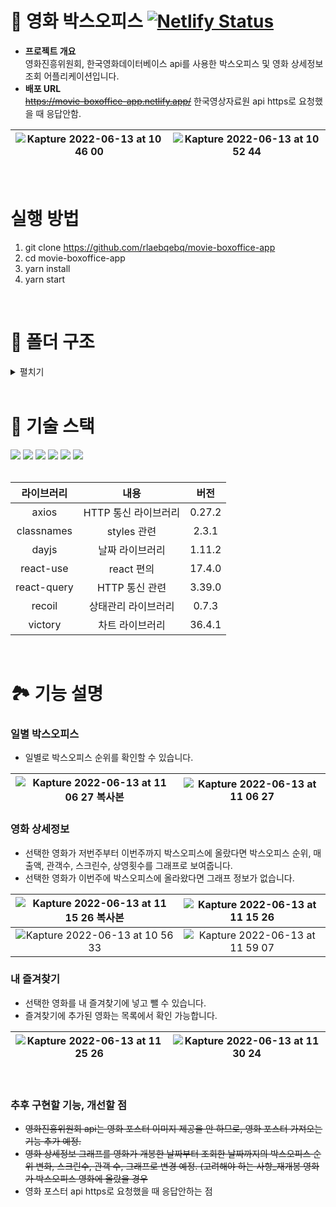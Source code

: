 # 🍿 영화 박스오피스 [![Netlify Status](https://api.netlify.com/api/v1/badges/44138556-c9f2-4b7c-8702-85f6c4337beb/deploy-status)](https://app.netlify.com/sites/movie-boxoffice-app/deploys)

- **프로젝트 개요** <br/>
영화진흥위원회, 한국영화데이터베이스 api를 사용한 박스오피스 및 영화 상세정보 조회 어플리케이션입니다.
- **배포 URL** <br/> <s>https://movie-boxoffice-app.netlify.app/</s> 한국영상자료원 api https로 요청했을 때 응답안함.

|![Kapture 2022-06-13 at 10 46 00](https://user-images.githubusercontent.com/50236673/173265812-ec3b3fca-6c88-4b7e-bf19-5f47305fb74a.gif)|![Kapture 2022-06-13 at 10 52 44](https://user-images.githubusercontent.com/50236673/173265819-2a2eb75f-dc6f-4ed5-b61b-46e3c556ef8f.gif)|
|:---:|:---:|

<br/>

# 실행 방법
1. git clone https://github.com/rlaebqebq/movie-boxoffice-app
2. cd movie-boxoffice-app
3. yarn install
4. yarn start

<br/>

# 📁 폴더 구조
<details>
<summary>펼치기</summary>

📦src<br />
 ┣ 📂assets<br />
 ┃ ┣ 📂svg<br />
 ┃ ┃ ┣ 📜arrow-down.svg<br />
 ┃ ┃ ┣ 📜arrow-left-long.svg<br />
 ┃ ┃ ┣ 📜arrow-left.svg<br />
 ┃ ┃ ┣ 📜arrow-right.svg<br />
 ┃ ┃ ┣ 📜arrow-up.svg<br />
 ┃ ┃ ┣ 📜bars-solid.svg<br />
 ┃ ┃ ┣ 📜bookmark.svg<br />
 ┃ ┃ ┣ 📜index.ts<br />
 ┃ ┃ ┣ 📜spinner.svg<br />
 ┃ ┃ ┗ 📜xmark-solid.svg<br />
 ┃ ┗ 📜.DS_Store<br />
 ┣ 📂components<br />
 ┃ ┣ 📂Dropdown<br />
 ┃ ┃ ┣ 📜dropdown.module.scss<br />
 ┃ ┃ ┗ 📜index.tsx<br />
 ┃ ┗ 📂LoadingPage<br />
 ┃ ┃ ┣ 📜index.tsx<br />
 ┃ ┃ ┗ 📜loadingPage.module.scss<br />
 ┣ 📂hooks<br />
 ┃ ┣ 📂state<br />
 ┃ ┃ ┗ 📜index.ts<br />
 ┃ ┣ 📂worker<br />
 ┃ ┃ ┣ 📜axios.ts<br />
 ┃ ┃ ┣ 📜index.tsx<br />
 ┃ ┃ ┣ 📜useAxios.tsx<br />
 ┃ ┃ ┗ 📜useAxiosCore.tsx<br />
 ┃ ┗ 📜movieQuery.ts<br />
 ┣ 📂routes<br />
 ┃ ┣ 📂Boxoffice<br />
 ┃ ┃ ┣ 📜boxoffice.module.scss<br />
 ┃ ┃ ┣ 📜boxofficeList.tsx<br />
 ┃ ┃ ┗ 📜index.tsx<br />
 ┃ ┣ 📂Gnb<br />
 ┃ ┃ ┣ 📜gnb.module.scss<br />
 ┃ ┃ ┗ 📜index.tsx<br />
 ┃ ┣ 📂Movieinfo<br />
 ┃ ┃ ┣ 📂BoxofficeRecord<br />
 ┃ ┃ ┃ ┣ 📜index.tsx<br />
 ┃ ┃ ┃ ┣ 📜recordGraph.tsx<br />
 ┃ ┃ ┃ ┣ 📜recordGraphStyle.ts<br />
 ┃ ┃ ┃ ┗ 📜recordItem.ts<br />
 ┃ ┃ ┣ 📂MovieInfoPoster<br />
 ┃ ┃ ┃ ┣ 📜index.tsx<br />
 ┃ ┃ ┃ ┣ 📜moviePoster.module.scss<br />
 ┃ ┃ ┃ ┣ 📜movieinfoPosterEtc.tsx<br />
 ┃ ┃ ┃ ┗ 📜movieinfoPosterTag.tsx<br />
 ┃ ┃ ┣ 📂MovieinfoDetail<br />
 ┃ ┃ ┃ ┣ 📜movieinfoCompany.tsx<br />
 ┃ ┃ ┃ ┣ 📜movieinfoList.tsx<br />
 ┃ ┃ ┃ ┗ 📜movieinfoTitle.tsx<br />
 ┃ ┃ ┣ 📜index.tsx<br />
 ┃ ┃ ┗ 📜movieinfo.module.scss<br />
 ┃ ┣ 📂MyBookmark<br />
 ┃ ┃ ┣ 📜index.tsx<br />
 ┃ ┃ ┗ 📜myBookmark.module.scss<br />
 ┃ ┣ 📜index.tsx<br />
 ┃ ┗ 📜routes.module.scss<br />
 ┣ 📂states<br />
 ┃ ┣ 📜button.ts<br />
 ┃ ┗ 📜movie.ts<br />
 ┣ 📂styles<br />
 ┃ ┣ 📂base<br />
 ┃ ┃ ┣ 📜_fonts.scss<br />
 ┃ ┃ ┣ 📜_more.scss<br />
 ┃ ┃ ┣ 📜_reset.scss<br />
 ┃ ┃ ┗ 📜font.ts<br />
 ┃ ┣ 📂constants<br />
 ┃ ┃ ┗ 📜_colors.scss<br />
 ┃ ┣ 📂mixins<br />
 ┃ ┃ ┣ 📜_flexbox.scss<br />
 ┃ ┃ ┣ 📜_position.scss<br />
 ┃ ┃ ┣ 📜_responsive.scss<br />
 ┃ ┃ ┗ 📜_visual.scss<br />
 ┃ ┗ 📜index.scss<br />
 ┣ 📂types<br />
 ┃ ┣ 📜dailyBoxoffice.d.ts<br />
 ┃ ┣ 📜movie.d.ts<br />
 ┃ ┣ 📜movieInfo.d.ts<br />
 ┃ ┗ 📜moviePoster.d.ts<br />
 ┣ 📂utils<br />
 ┃ ┣ 📜localStorage.ts<br />
 ┃ ┣ 📜movie.ts<br />
 ┃ ┗ 📜url.ts<br />
 ┣ 📜.DS_Store<br />
 ┣ 📜index.tsx<br />
 ┣ 📜react-app-env.d.ts<br />
 ┣ 📜reportWebVitals.ts<br />
 ┗ 📜setupTests.ts<br />

</details>

<br/>

# 🔨 기술 스택
<div align="left">
<img src="https://img.shields.io/badge/HTML5-E34F26?style=flat-square&logo=HTML5&logoColor=white"/>
<img src="https://img.shields.io/badge/CSS3-1572B6?style=flat-square&logo=CSS3&logoColor=white"/>
<img src="https://img.shields.io/badge/Sass-CC6699?style=flat-square&logo=Sass&logoColor=white"/>
<img src="https://img.shields.io/badge/TypeScript-3178C6?style=flat-square&logo=TypeScript&logoColor=white"/>
<img src="https://img.shields.io/badge/React-61DAFB?style=flat-square&logo=React&logoColor=white"/>
<img src="https://img.shields.io/badge/Recoil-764ABC?style=flat-square&logo=Recoil&logoColor=white"/>
</div>
<br/>

|라이브러리|내용|버전|
|:---:|:---:|:---:|
| axios | HTTP 통신 라이브러리 | 0.27.2 |
| classnames | styles 관련 | 2.3.1 |
| dayjs | 날짜 라이브러리 | 1.11.2 |
| react-use | react 편의 | 17.4.0 |
| react-query | HTTP 통신 관련 | 3.39.0 |
| recoil | 상태관리 라이브러리 | 0.7.3 |
| victory | 차트 라이브러리 | 36.4.1 |

<br/>

# 🏞 기능 설명


### 일별 박스오피스
- 일별로 박스오피스 순위를 확인할 수 있습니다.

|![Kapture 2022-06-13 at 11 06 27 복사본](https://user-images.githubusercontent.com/50236673/173267323-a2ffc4ee-97fc-4a19-974a-718eecf63e27.gif)|![Kapture 2022-06-13 at 11 06 27](https://user-images.githubusercontent.com/50236673/173267190-5a803a3a-d80a-4c4a-b7b7-18e9fa176d79.gif)|
|:---:|:---:|

### 영화 상세정보
- 선택한 영화가 저번주부터 이번주까지 박스오피스에 올랐다면 박스오피스 순위, 매출액, 관객수, 스크린수, 상영횟수를 그래프로 보여줍니다.
- 선택한 영화가 이번주에 박스오피스에 올라왔다면 그래프 정보가 없습니다.

|![Kapture 2022-06-13 at 11 15 26 복사본](https://user-images.githubusercontent.com/50236673/173267733-dfe58766-d737-4dd3-b51a-4a24cef2af93.gif)|![Kapture 2022-06-13 at 11 15 26](https://user-images.githubusercontent.com/50236673/173267666-ecceaf0c-cfec-426b-9058-3eb592e3d297.gif)|
|:---:|:---:|
|![Kapture 2022-06-13 at 10 56 33](https://user-images.githubusercontent.com/50236673/173266653-2b5dc8f2-6473-4ecf-b9a9-e74f40b03043.gif)|![Kapture 2022-06-13 at 11 59 07](https://user-images.githubusercontent.com/50236673/173271766-df57edde-9181-4968-853c-8258ff028497.gif)|

### 내 즐겨찾기
- 선택한 영화를 내 즐겨찾기에 넣고 뺄 수 있습니다.
- 즐겨찾기에 추가된 영화는 목록에서 확인 가능합니다.

|![Kapture 2022-06-13 at 11 25 26](https://user-images.githubusercontent.com/50236673/173268596-bc8f7140-f587-486a-a734-622e6b4340d8.gif)|![Kapture 2022-06-13 at 11 30 24](https://user-images.githubusercontent.com/50236673/173268997-d17e36ca-5349-4c2e-8dc8-201506ae767d.gif)|
|:---:|:---:|

<br />

### 추후 구현할 기능, 개선할 점
- <s>영화진흥위원회 api는 영화 포스터 이미지 제공을 안 하므로, 영화 포스터 가져오는 기능 추가 예정.</s>
- <s>영화 상세정보 그래프를 영화가 개봉한 날짜부터 조회한 날짜까지의 박스오피스 순위 변화, 스크린수, 관객 수, 그래프로 변경 예정. (고려해야 하는 사항_재개봉 영화가 박스오피스 영화에 올랐을 경우</s>
- 영화 포스터 api https로 요청했을 때 응답안하는 점
